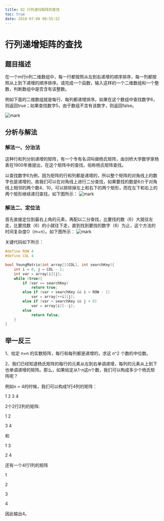 ```yaml
---
title: 02 行列递归矩阵的查找
toc: true
date: 2018-07-08 08:55:52
---
```

# 行列递增矩阵的查找

## 题目描述
在一个m行n列二维数组中，每一行都按照从左到右递增的顺序排序，每一列都按照从上到下递增的顺序排序。请完成一个函数，输入这样的一个二维数组和一个整数，判断数组中是否含有该整数。

例如下面的二维数组就是每行、每列都递增排序。如果在这个数组中查找数字6，则返回true；如果查找数字5，由于数组不含有该数字，则返回false。

![mark](http://images.iterate.site/blog/image/180708/Gd081L6hC1.png?imageslim)


## 分析与解法
### 解法一、分治法

这种行和列分别递增的矩阵，有一个专有名词叫做杨氏矩阵，由剑桥大学数学家杨表在1900年推提出，在这个矩阵中的查找，俗称杨氏矩阵查找。

以查找数字6为例，因为矩阵的行和列都是递增的，所以整个矩阵的对角线上的数字也是递增的，故我们可以在对角线上进行二分查找，如果要找的数是6介于对角线上相邻的两个数4、10，可以排除掉左上和右下的两个矩形，而在左下和右上的两个矩形继续递归查找，如下图所示：
![mark](http://images.iterate.site/blog/image/180708/meE76Jl5bg.png?imageslim)

### 解法二、定位法
首先直接定位到最右上角的元素，再配以二分查找，比要找的数（6）大就往左走，比要找数（6）的小就往下走，直到找到要找的数字（6）为止，这个方法的时间复杂度O（m+n）。如下图所示：
![mark](http://images.iterate.site/blog/image/180708/dACdgH23cE.png?imageslim)

关键代码如下所示：
```c
#define ROW 4
#define COL 4

bool YoungMatrix(int array[][COL], int searchKey){
	int i = 0, j = COL - 1;
	int var = array[i][j];
	while (true){
		if (var == searchKey)
			return true;
		else if (var < searchKey && i < ROW - 1)
			var = array[++i][j];
		else if (var > searchKey && j > 0)
			var = array[i][--j];
		else
			return false;
	}
}
```

## 举一反三

1、给定 n×n 的实数矩阵，每行和每列都是递增的，求这 n^2 个数的中位数。

2、我们已经知道杨氏矩阵的每行的元素从左到右单调递增，每列的元素从上到下也单调递增的矩阵。那么，如果给定从1-n这n个数，我们可以构成多少个杨氏矩阵呢？

例如n = 4的时候，我们可以构成1行4列的矩阵：

1 2 3 4

2个2行2列的矩阵:

1 2

3 4

和

1 3

2 4

还有一个4行1列的矩阵

1

2

3

4

因此输出4。
